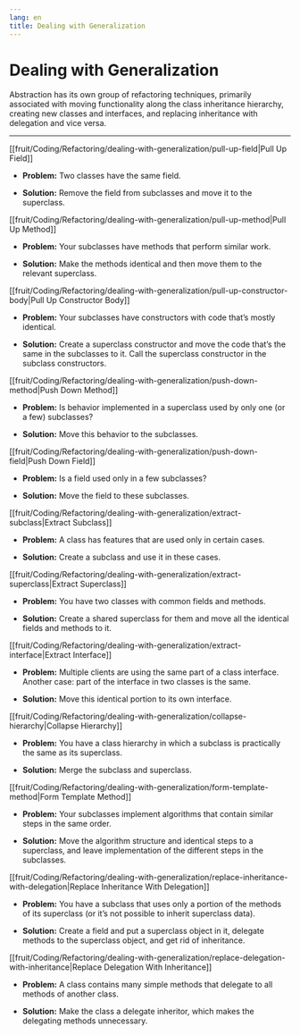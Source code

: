 ```yaml
---
lang: en
title: Dealing with Generalization
---
```

# Dealing with Generalization

Abstraction has its own group of refactoring techniques, primarily
associated with moving functionality along the class inheritance
hierarchy, creating new classes and interfaces, and replacing
inheritance with delegation and vice versa.

---
[[fruit/Coding/Refactoring/dealing-with-generalization/pull-up-field|Pull Up Field]]

- **Problem:** Two classes have the same field.

- **Solution:** Remove the field from subclasses and move it to the superclass.

[[fruit/Coding/Refactoring/dealing-with-generalization/pull-up-method|Pull Up Method]]

- **Problem:** Your subclasses have methods that perform similar work.

- **Solution:** Make the methods identical and then move them to the relevant superclass.

[[fruit/Coding/Refactoring/dealing-with-generalization/pull-up-constructor-body|Pull Up Constructor Body]]

- **Problem:** Your subclasses have constructors with code that’s mostly identical.

- **Solution:** Create a superclass constructor and move the code that’s the same in the subclasses to it. Call the superclass constructor in the subclass constructors.

[[fruit/Coding/Refactoring/dealing-with-generalization/push-down-method|Push Down Method]]

- **Problem:** Is behavior implemented in a superclass used by only one (or a few) subclasses?

- **Solution:** Move this behavior to the subclasses.

[[fruit/Coding/Refactoring/dealing-with-generalization/push-down-field|Push Down Field]]

- **Problem:** Is a field used only in a few subclasses?

- **Solution:** Move the field to these subclasses.

[[fruit/Coding/Refactoring/dealing-with-generalization/extract-subclass|Extract Subclass]]

- **Problem:** A class has features that are used only in certain cases.

- **Solution:** Create a subclass and use it in these cases.

[[fruit/Coding/Refactoring/dealing-with-generalization/extract-superclass|Extract Superclass]]

- **Problem:** You have two classes with common fields and methods.

- **Solution:** Create a shared superclass for them and move all the identical fields and methods to it.

[[fruit/Coding/Refactoring/dealing-with-generalization/extract-interface|Extract Interface]]

- **Problem:** Multiple clients are using the same part of a class interface. Another case: part of the interface in two classes is the same.

- **Solution:** Move this identical portion to its own interface.

[[fruit/Coding/Refactoring/dealing-with-generalization/collapse-hierarchy|Collapse Hierarchy]]

- **Problem:** You have a class hierarchy in which a subclass is practically the same as its superclass.

- **Solution:** Merge the subclass and superclass.

[[fruit/Coding/Refactoring/dealing-with-generalization/form-template-method|Form Template Method]]

- **Problem:** Your subclasses implement algorithms that contain similar steps in the same order.

- **Solution:** Move the algorithm structure and identical steps to a superclass, and leave implementation of the different steps in the subclasses.

[[fruit/Coding/Refactoring/dealing-with-generalization/replace-inheritance-with-delegation|Replace Inheritance With Delegation]]

- **Problem:** You have a subclass that uses only a portion of the methods of its superclass (or it’s not possible to inherit superclass data).

- **Solution:** Create a field and put a superclass object in it, delegate methods to the superclass object, and get rid of inheritance.

[[fruit/Coding/Refactoring/dealing-with-generalization/replace-delegation-with-inheritance|Replace Delegation With Inheritance]]
- **Problem:** A class contains many simple methods that delegate to all methods of another class.

- **Solution:** Make the class a delegate inheritor, which makes the delegating methods unnecessary.

